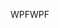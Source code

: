 <span data-ttu-id="7cd57-101">WPF</span><span class="sxs-lookup"><span data-stu-id="7cd57-101">WPF</span></span>